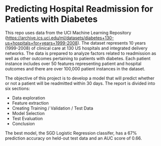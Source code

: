 # Predicting Hospital Readmission for Patients with Diabetes

This repo uses data from the UCI Machine Learning Repository (https://archive.ics.uci.edu/ml/datasets/diabetes+130-us+hospitals+for+years+1999-2008). The dataset represents 10 years (1999-2008) of clinical care at 130 US hospitals and integrated delivery networks. The data is prepared to analyze factors related to readmission as well as other outcomes pertaining to patients with diabetes. Each patient instance includes over 50 features representing patient and hospital outcomes and there are over 100,000 patient instances in the dataset.

The objective of this project is to develop a model that will predict whether or not a patient will be readmitted within 30 days. The report is divided into six sections:
- Data exploration
- Feature extraction
- Creating Training / Validation / Test Data
- Model Selection
- Test Evaluation
- Conclusion

The best model, the SGD Logistic Regression classifer, has a 67% prediction accuracy on held-out test data and an AUC score of 0.66.

